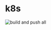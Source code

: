 # k8s

![build and push all](https://github.com/MikeGlotzkowski/k8s/workflows/build%20and%20push%20all/badge.svg?branch=master)